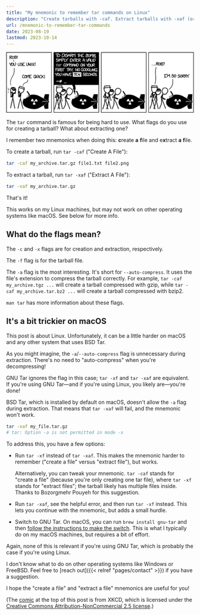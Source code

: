 ```yaml
---
title: "My mnemonic to remember tar commands on Linux"
description: "Create tarballs with -caf. Extract tarballs with -xaf (or -xf on macOS)."
url: /mnemonic-to-remember-tar-commands
date: 2023-08-19
lastmod: 2023-10-14
---
```


![A webcomic depicting how hard it can be to use the tar command. First panel: "Rob! You use Unix! Come quick!" Second panel: "To disarm the bomb, simply enter a valid tar command on your first try. No Googling. You have ten seconds." In the final panel, after a hesitation, Rob says "I'm so sorry."](./xkcd.png)

The `tar` command is famous for being hard to use. What flags do you use for creating a tarball? What about extracting one?

I remember two mnemonics when doing this: **c**reate **a** **f**ile and e**x**tract **a** **f**ile.

To create a tarball, run `tar -caf` ("Create A File"):

```sh
tar -caf my_archive.tar.gz file1.txt file2.png
```

To extract a tarball, run `tar -xaf` ("Extract A File"):

```sh
tar -xaf my_archive.tar.gz
```

That's it!

This works on my Linux machines, but may not work on other operating systems like macOS. See below for more info.

## What do the flags mean?

The `-c` and `-x` flags are for creation and extraction, respectively.

The `-f` flag is for the tarball file.

The `-a` flag is the most interesting. It's short for `--auto-compress`. It uses the file's extension to compress the tarball correctly. For example, `tar -caf my_archive.tgz ...` will create a tarball compressed with gzip, while `tar -caf my_archive.tar.bz2 ...` will create a tarball compressed with bzip2.

`man tar` has more information about these flags.

## It's a bit trickier on macOS

This post is about Linux. Unfortunately, it can be a little harder on macOS and any other system that uses BSD Tar.

As you might imagine, the `-a`/`--auto-compress` flag is unnecessary during extraction. There's no need to "auto-compress" when you're decompressing!

GNU Tar ignores the flag in this case; `tar -xf` and `tar -xaf` are equivalent. If you're using GNU Tar—and if you're using Linux, you likely are—you're done!

BSD Tar, which is installed by default on macOS, doesn't allow the `-a` flag during extraction. That means that `tar -xaf` will fail, and the mnemonic won't work.

```sh
tar -xaf my_file.tar.gz
# tar: Option -a is not permitted in mode -x
```

To address this, you have a few options:

- Run `tar -xf` instead of `tar -xaf`. This makes the mnemonic harder to remember ("create a file" versus "extract file"), but works.

  Alternatively, you can tweak your mnemonic. `tar -caf` stands for "create a file" (because you're only creating one tar file), where `tar -xf` stands for "extract files"; the tarball likely has multiple files inside. Thanks to Bozorgmehr Pouyeh for this suggestion.

- Run `tar -xaf`, see the helpful error, and then run `tar -xf` instead. This lets you continue with the mnemonic, but adds a small hurdle.

- Switch to GNU Tar. On macOS, you can run `brew install gnu-tar` and then [follow the instructions to make the switch][1]. This is what I typically do on my macOS machines, but requires a bit of effort.

Again, none of this is relevant if you're using GNU Tar, which is probably the case if you're using Linux.

I don't know what to do on other operating systems like Windows or FreeBSD. Feel free to [reach out]({{< relref "pages/contact" >}}) if you have a suggestion.

I hope the "create a file" and "extract a file" mnemonics are useful for you!

(The [comic][2] at the top of this post is from XKCD, which is licensed under the [Creative Commons Attribution-NonCommercial 2.5 license][0].)

[0]: https://creativecommons.org/licenses/by-nc/2.5/
[1]: https://github.com/Homebrew/homebrew-core/blob/e1d353e30dceb0fa0939d24e22258c4bf9adf65d/Formula/gnu-tar.rb#L65-L68
[2]: https://xkcd.com/1168/
[GNU Tar]: https://www.gnu.org/software/tar/
